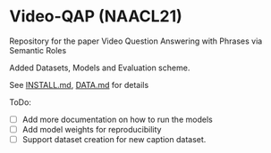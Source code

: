 # Video-QAP (NAACL21)
Repository for the paper Video Question Answering with Phrases via Semantic Roles

Added Datasets, Models and Evaluation scheme.

See [INSTALL.md](INSTALL.md), [DATA.md](dcode/README.md) for details

ToDo:

- [ ] Add more documentation on how to run the models
- [ ] Add model weights for reproducibility
- [ ] Support dataset creation for new caption dataset.
